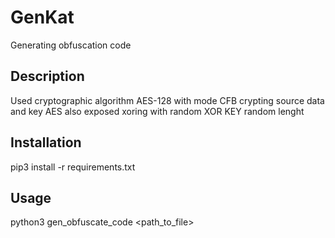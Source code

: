 # GenKat
Generating obfuscation code
## Description
Used cryptographic algorithm AES-128 with mode CFB crypting source data and key AES also exposed xoring with random XOR KEY random lenght 
## Installation
pip3 install -r requirements.txt
## Usage
python3 gen_obfuscate_code <path_to_file> 
